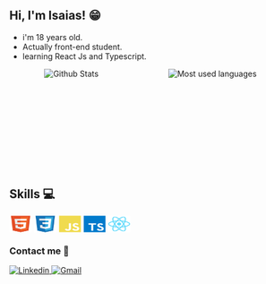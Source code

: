 ## Hi, I'm Isaias! 😁

* i'm 18 years old.
* Actually front-end student.
* learning React Js and Typescript.
<div style="display: flex; justify-content: space-around">
    <img alt="Github Stats" align="center"  height="180px" src="https://github-readme-stats.vercel.app/api?username=IsaiasSPinto&show_icons=true&count_private=true&theme=github_dark" />
   <img alt="Most used languages" align="center"  height="180px" src="https://github-readme-stats.vercel.app/api/top-langs/?username=IsaiasSPinto&layout=compact&theme=github_dark" />
  </div>


## Skills 💻
<div>
 <img align="center" alt="HTML" height="30" width="40" src="https://raw.githubusercontent.com/devicons/devicon/master/icons/html5/html5-original.svg">
  <img align="center" alt="CSS" height="30" width="40" src="https://raw.githubusercontent.com/devicons/devicon/master/icons/css3/css3-original.svg">
  <img align="center" alt="Js" height="30" width="40" src="https://raw.githubusercontent.com/devicons/devicon/master/icons/javascript/javascript-plain.svg">
  <img align="center" alt="Ts" height="30" width="40" src="https://raw.githubusercontent.com/devicons/devicon/master/icons/typescript/typescript-plain.svg">
  <img align="center" alt="React" height="30" width="40" src="https://raw.githubusercontent.com/devicons/devicon/master/icons/react/react-original.svg">
</div>

### Contact me 👋

  <a href="https://www.linkedin.com/in/isaiaspinto/">
   <img alt="Linkedin" src="https://img.shields.io/badge/LinkedIn-0077B5?style=for-the-badge&logo=linkedin&logoColor=white">
   
  </a>
  <a href = "mailto:isaiascxs10@gmail.com"><img alt="Gmail" src="https://img.shields.io/badge/Gmail-D14836?style=for-the-badge&logo=gmail&logoColor=white"></a>
  

  


  
  

